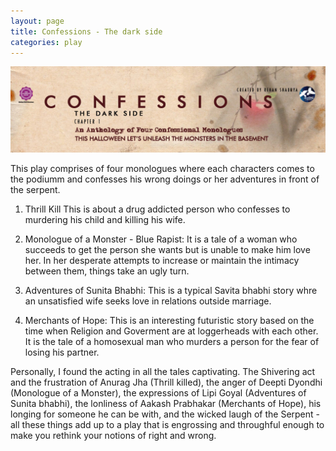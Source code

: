 ```yaml
---
layout: page
title: Confessions - The dark side
categories: play
---
```


![Confessions - the dark side](/images/confessions.jpg)

This play comprises of four monologues where each characters comes to the podiumm and confesses his wrong doings or her adventures in front of the serpent.

1. Thrill Kill
This is about a drug addicted person who confesses to murdering his child and killing his wife.

2. Monologue of a Monster - Blue Rapist:
It is a tale of a woman who succeeds to get the person she wants but is unable to make him love her. In her desperate attempts to increase or maintain the intimacy between them, things take an ugly turn.

3. Adventures of Sunita Bhabhi:
This is a typical Savita bhabhi story whre an unsatisfied wife seeks love in relations outside marriage.

4. Merchants of Hope:
This is an interesting futuristic story based on the time when Religion and Goverment are at loggerheads with each other. It is the tale of a homosexual man who murders a person for the fear of losing his partner.

Personally, I found the acting in all the tales captivating. The Shivering act and the frustration of Anurag Jha (Thrill killed), the anger of Deepti Dyondhi (Monologue of a Monster), the expressions of Lipi Goyal (Adventures of Sunita bhabhi), the lonliness of Aakash Prabhakar (Merchants of Hope), his longing for someone he can be with, and the wicked laugh of the Serpent - all these things add up to a play that is engrossing and throughful enough to make you rethink your notions of right and wrong.
